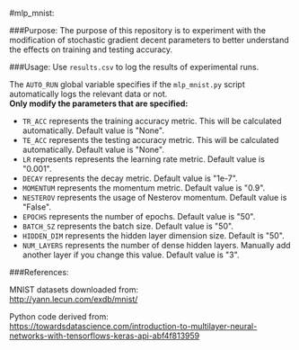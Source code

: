 #mlp_mnist:

###Purpose:
The purpose of this repository is to experiment with the modification of stochastic gradient decent parameters to better understand the effects on training and testing accuracy.

###Usage:
Use `results.csv` to log the results of experimental runs.

The `AUTO_RUN` global variable specifies if the `mlp_mnist.py` script automatically logs the relevant data or not.<br>
**Only modify the parameters that are specified:**<br>
  * `TR_ACC` represents the training accuracy metric. This will be calculated automatically. Default value is "None".<br>
  * `TE_ACC` represents the testing accuracy metric. This will be calculated automatically. Default value is "None".<br>
  * `LR` represents represents the learning rate metric. Default value is "0.001".<br>
  * `DECAY` represents the decay metric. Default value is "1e-7".<br>
  * `MOMENTUM` represents the momentum metric. Default value is "0.9".<br>
  * `NESTEROV` represents the usage of Nesterov momentum. Default value is "False".<br>
  * `EPOCHS` represents the number of epochs. Default value is "50".<br>
  * `BATCH_SZ` represents the batch size. Default value is "50".<br>
  * `HIDDEN_DIM` represents the hidden layer dimension size. Default is "50".<br>
  * `NUM_LAYERS` represents the number of dense hidden layers. Manually add another layer if you change this value. Default value is "3".<br>

###References:

MNIST datasets downloaded from:<br>
http://yann.lecun.com/exdb/mnist/

Python code derived from:<br>
https://towardsdatascience.com/introduction-to-multilayer-neural-networks-with-tensorflows-keras-api-abf4f813959